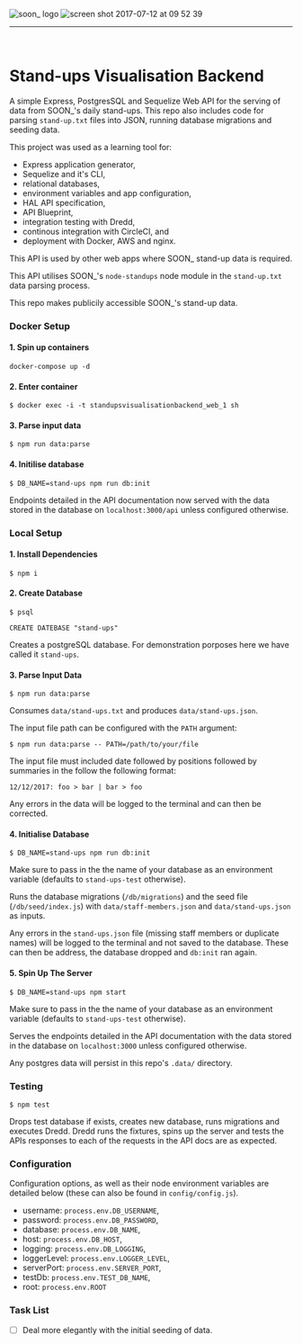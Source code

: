 ![soon_ logo](https://user-images.githubusercontent.com/20629455/28109490-27c0b602-66e7-11e7-9918-578beb7dfa9d.png)
![screen shot 2017-07-12 at 09 52 39](https://user-images.githubusercontent.com/20629455/28109776-2833e306-66e8-11e7-86d6-b285d08b3cb1.png)

___
<br>

# Stand-ups Visualisation Backend

A simple Express, PostgresSQL and Sequelize Web API for the serving of data from SOON_'s daily stand-ups. This repo also includes code for parsing `stand-up.txt` files into JSON, running database migrations and seeding data.

This project was used as a learning tool for: 

* Express application generator, 
* Sequelize and it's CLI, 
* relational databases, 
* environment variables and app configuration,
* HAL API specification,
* API Blueprint,
* integration testing with Dredd,
* continous integration with CircleCI, and
* deployment with Docker, AWS and nginx.

This API is used by other web apps where SOON_ stand-up data is required.

This API utilises SOON_'s `node-standups` node module in the `stand-up.txt` data parsing process.

This repo makes publicily accessible SOON_'s stand-up data.

### Docker Setup

#### 1. Spin up containers
```shell
docker-compose up -d
```

#### 2. Enter container
```shell
$ docker exec -i -t standupsvisualisationbackend_web_1 sh
```

#### 3. Parse input data
```shell
$ npm run data:parse
```

#### 4. Initilise database
```shell
$ DB_NAME=stand-ups npm run db:init
```
Endpoints detailed in the API documentation now served with the data stored in the database on `localhost:3000/api` unless configured otherwise.

### Local Setup

#### 1. Install Dependencies

```shell
$ npm i
```

#### 2. Create Database

```shell
$ psql
```

```shell
CREATE DATEBASE "stand-ups"
```

Creates a postgreSQL database. For demonstration porposes here we have called it `stand-ups`.

#### 3. Parse Input Data

```shell
$ npm run data:parse
```

Consumes `data/stand-ups.txt` and produces `data/stand-ups.json`.

The input file path can be configured with the `PATH` argument:

```shell
$ npm run data:parse -- PATH=/path/to/your/file
```

The input file must included date followed by positions followed by summaries in the follow the following format:
```
12/12/2017: foo > bar | bar > foo
```
Any errors in the data will be logged to the terminal and can then be corrected.

#### 4. Initialise Database

```shell
$ DB_NAME=stand-ups npm run db:init
```

Make sure to pass in the the name of your database as an environment variable (defaults to `stand-ups-test` otherwise).

Runs the database migrations (`/db/migrations`) and the seed file (`/db/seed/index.js`) with `data/staff-members.json` and `data/stand-ups.json` as inputs.

Any errors in the `stand-ups.json` file (missing staff members or duplicate names) will be logged to the terminal and not saved to the database. These can then be address, the database dropped and `db:init` ran again.

#### 5. Spin Up The Server

```shell
$ DB_NAME=stand-ups npm start
```
Make sure to pass in the the name of your database as an environment variable (defaults to `stand-ups-test` otherwise).

Serves the endpoints detailed in the API documentation with the data stored in the database on `localhost:3000` unless configured otherwise.

Any postgres data will persist in this repo's `.data/` directory.

### Testing

```shell
$ npm test
```

Drops test database if exists, creates new database, runs migrations and executes Dredd. Dredd runs the fixtures, spins up the server and tests the APIs responses to each of the requests in the API docs are as expected.

### Configuration

Configuration options, as well as their node environment variables are detailed below (these can also be found in `config/config.js`).

* username: `process.env.DB_USERNAME`,
* password: `process.env.DB_PASSWORD`,
* database: `process.env.DB_NAME`,
* host: `process.env.DB_HOST`,
* logging: `process.env.DB_LOGGING`,
* loggerLevel: `process.env.LOGGER_LEVEL`,
* serverPort: `process.env.SERVER_PORT`,
* testDb: `process.env.TEST_DB_NAME`,
* root: `process.env.ROOT`

### Task List

- [ ] Deal more elegantly with the initial seeding of data.

